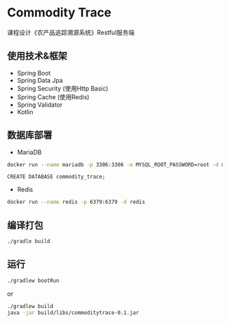 # Commodity Trace 
课程设计《农产品追踪溯源系统》Restful服务端
## 使用技术&框架
* Spring Boot
* Spring Data Jpa
* Spring Security (使用Http Basic)
* Spring Cache (使用Redis)
* Spring Validator
* Kotlin
## 数据库部署
* MariaDB

```Bash
docker run --name mariadb -p 3306:3306 -e MYSQL_ROOT_PASSWORD=root -d mariadb --character-set-server=utf8mb4 --collation-server=utf8mb4_unicode_ci
```
```mysql
CREATE DATABASE commodity_trace;
```
* Redis
```Bash
docker run --name redis -p 6379:6379 -d redis
```
## 编译打包
```Bash
./gradle build
```
## 运行
```Bash
./gradlew bootRun
```
or
```Bash
./gradlew build
java -jar build/libs/commoditytrace-0.1.jar
```